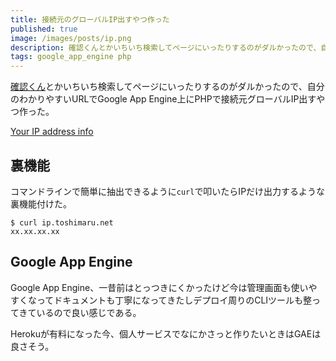 ```yaml
---
title: 接続元のグローバルIP出すやつ作った
published: true
image: /images/posts/ip.png
description: 確認くんとかいちいち検索してページにいったりするのがダルかったので、自分のわかりやすいURLでGoogle App Engine上にPHPで接続元グローバルIP出すやつ作った。
tags: google_app_engine php
---
```


[確認くん](http://www.ugtop.com/spill.shtml)とかいちいち検索してページにいったりするのがダルかったので、自分のわかりやすいURLでGoogle App Engine上にPHPで接続元グローバルIP出すやつ作った。

[Your IP address info](http://ip.toshimaru.net/)

## 裏機能

コマンドラインで簡単に抽出できるように`curl`で叩いたらIPだけ出力するような裏機能付けた。

    $ curl ip.toshimaru.net
    xx.xx.xx.xx

## Google App Engine

Google App Engine、一昔前はとっつきにくかったけど今は管理画面も使いやすくなってドキュメントも丁寧になってきたしデプロイ周りのCLIツールも整ってきているので良い感じである。

Herokuが有料になった今、個人サービスでなにかさっと作りたいときはGAEは良さそう。

